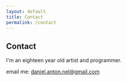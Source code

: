 ```yaml
---
layout: default
title: Contact
permalink: /contact
---
```

## Contact ##
I'm an eighteen year old artist and programmer.

email me: [daniel.anton.nel@gmail.com](mailto:daniel.anton.nel@gmail.com)

